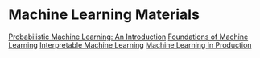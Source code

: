 # Machine Learning Materials

[Probabilistic Machine Learning: An Introduction](https://probml.github.io/pml-book/book1.html)
[Foundations of Machine Learning](https://cs.nyu.edu/~mohri/mlbook/)
[Interpretable Machine Learning](https://christophm.github.io/interpretable-ml-book/)
[Machine Learning in Production](https://mlip-cmu.github.io/)
